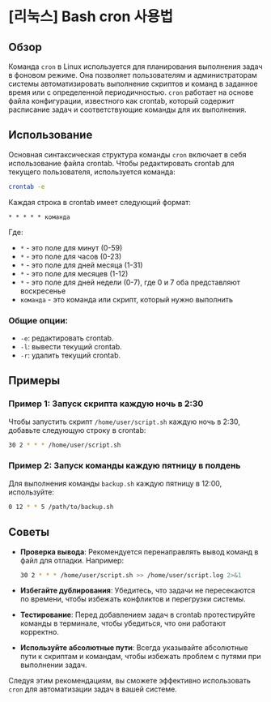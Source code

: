 # [리눅스] Bash cron 사용법

## Обзор

Команда `cron` в Linux используется для планирования выполнения задач в фоновом режиме. Она позволяет пользователям и администраторам системы автоматизировать выполнение скриптов и команд в заданное время или с определенной периодичностью. `cron` работает на основе файла конфигурации, известного как crontab, который содержит расписание задач и соответствующие команды для их выполнения.

## Использование

Основная синтаксическая структура команды `cron` включает в себя использование файла crontab. Чтобы редактировать crontab для текущего пользователя, используется команда:

```bash
crontab -e
```

Каждая строка в crontab имеет следующий формат:

```
* * * * * команда
```

Где:
- `*` - это поле для минут (0-59)
- `*` - это поле для часов (0-23)
- `*` - это поле для дней месяца (1-31)
- `*` - это поле для месяцев (1-12)
- `*` - это поле для дней недели (0-7), где 0 и 7 оба представляют воскресенье
- `команда` - это команда или скрипт, который нужно выполнить

### Общие опции:
- `-e`: редактировать crontab.
- `-l`: вывести текущий crontab.
- `-r`: удалить текущий crontab.

## Примеры

### Пример 1: Запуск скрипта каждую ночь в 2:30

Чтобы запустить скрипт `/home/user/script.sh` каждую ночь в 2:30, добавьте следующую строку в crontab:

```bash
30 2 * * * /home/user/script.sh
```

### Пример 2: Запуск команды каждую пятницу в полдень

Для выполнения команды `backup.sh` каждую пятницу в 12:00, используйте:

```bash
0 12 * * 5 /path/to/backup.sh
```

## Советы

- **Проверка вывода**: Рекомендуется перенаправлять вывод команд в файл для отладки. Например:

  ```bash
  30 2 * * * /home/user/script.sh >> /home/user/script.log 2>&1
  ```

- **Избегайте дублирования**: Убедитесь, что задачи не пересекаются по времени, чтобы избежать конфликтов и перегрузки системы.

- **Тестирование**: Перед добавлением задач в crontab протестируйте команды в терминале, чтобы убедиться, что они работают корректно.

- **Используйте абсолютные пути**: Всегда указывайте абсолютные пути к скриптам и командам, чтобы избежать проблем с путями при выполнении задач.

Следуя этим рекомендациям, вы сможете эффективно использовать `cron` для автоматизации задач в вашей системе.